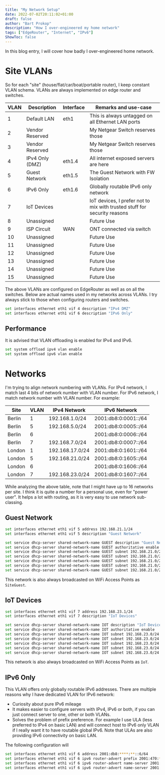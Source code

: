 ```yaml
---
title: "My Network Setup"
date: 2022-07-02T20:11:02+01:00
draft: false
author: "Bart Prokop"
description: "How I over-engineered my home network"
tags: ["EdgeRouter", "Internet", "IPv6"]
ShowToc: false
---
```


In this blog entry, I will cover how badly I over-engineered home network.

# Site VLANs

So for each "site" (house/flat/car/boat/portable router), I keep constant VLAN schema.
VLANs are always implemented on edge router and switches.

| VLAN | Description     | Interface | Remarks and use-case |
|------|-----------------|-----------|----------------------|
|    1 | Default LAN     | eth1      | This is always untagged on all Ethernet LAN ports |
|    2 | Vendor Reserved |           | My Netgear Switch reserves those |
|    3 | Vendor Reserved |           | My Netgear Switch reserves those |
|    4 | IPv4 Only (DMZ) | eth1.4    | All internet exposed servers are here |
|    5 | Guest Network   | eth1.5    | The Guest Network with FW Isolation |
|    6 | IPv6 Only       | eth1.6    | Globally routable IPv6 only network |
|    7 | IoT Devices     |           | IoT devices, I prefer not to mix with trusted stuff for security reasons |
|    8 | Unassigned      |           | Future Use |
|    9 | ISP Circuit     | WAN       | ONT connected via switch |
|   10 | Unassigned      |           | Future Use |
|   11 | Unassigned      |           | Future Use |
|   12 | Unassigned      |           | Future Use |
|   13 | Unassigned      |           | Future Use |
|   14 | Unassigned      |           | Future Use |
|   15 | Unassigned      |           | Future Use |

The above VLANs are configured on EdgeRouter as well as on all the switches.
Below are actual names used in my networks across VLANs.
I try always stick to those when configuring routers and switches.

```bash
set interfaces ethernet eth1 vif 4 description "IPv4 DMZ"
set interfaces ethernet eth1 vif 6 description "IPv6 Only"
```

## Performance

It is advised that VLAN offloading is enabled for IPv4 and IPv6.

```bash
set system offload ipv4 vlan enable
set system offload ipv6 vlan enable
```

# Networks

I'm trying to align network numbering with VLANs.
For IPv4 network, I match last 4 bits of network number with VLAN number.
For IPv6 network, I match network number with VLAN number.
For example:

| Site   | VLAN | IPv4 Network    | IPv6 Network         |
|--------|------|-----------------|----------------------|
| Berlin |    1 | 192.168.1.0/24  | 2001:db8:0:0001::/64 |
| Berlin |    5 | 192.168.5.0/24  | 2001:db8:0:0005::/64 |
| Berlin |    6 |                 | 2001:db8:0:0006::/64 |
| Berlin |    7 | 192.168.7.0/24  | 2001:db8:0:0007::/64 |
| London |    1 | 192.168.17.0/24 | 2001:db8:0:1601::/64 |
| London |    5 | 192.168.21.0/24 | 2001:db8:0:1605::/64 |
| London |    6 |                 | 2001:db8:0:1606::/64 |
| London |    7 | 192.168.23.0/24 | 2001:db8:0:1607::/64 |

While analyzing the above table, note that I might have up to 16 networks per site.
I think it is quite a number for a personal use, even for "power user".
It helps a lot with routing, as it is very easy to use network sub-classing.

## Guest Network

```bash
set interfaces ethernet eth1 vif 5 address 192.168.21.1/24
set interfaces ethernet eth1 vif 5 description "Guest Network"

set service dhcp-server shared-network-name GUEST description "Guest Network dhcpd"
set service dhcp-server shared-network-name GUEST authoritative enable
set service dhcp-server shared-network-name GUEST subnet 192.168.21.0/24 start 192.168.21.2 stop 192.168.21.254
set service dhcp-server shared-network-name GUEST subnet 192.168.21.0/24 default-router 192.168.21.1
set service dhcp-server shared-network-name GUEST subnet 192.168.21.0/24 dns-server 8.8.8.8
set service dhcp-server shared-network-name GUEST subnet 192.168.21.0/24 dns-server 8.8.4.4
set service dhcp-server shared-network-name GUEST subnet 192.168.21.0/24 lease 3600
```

This network is also always broadcasted on WiFi Access Points as `SiteGuest`.

## IoT Devices

```bash
set interfaces ethernet eth1 vif 7 address 192.168.23.1/24
set interfaces ethernet eth1 vif 7 description "IoT Devices"

set service dhcp-server shared-network-name IOT description "IoT Devices dhcpd"
set service dhcp-server shared-network-name IOT authoritative enable
set service dhcp-server shared-network-name IOT subnet 192.168.23.0/24 start 192.168.23.101 stop 192.168.23.199
set service dhcp-server shared-network-name IOT subnet 192.168.23.0/24 default-router 192.168.23.1
set service dhcp-server shared-network-name IOT subnet 192.168.23.0/24 dns-server 1.1.1.1
set service dhcp-server shared-network-name IOT subnet 192.168.23.0/24 dns-server 1.0.0.1
set service dhcp-server shared-network-name IOT subnet 192.168.23.0/24 lease 86400
```

This network is also always broadcasted on WiFi Access Points as `IoT`.

## IPv6 Only

This VLAN offers only globally routable IPv6 addresses.
There are multiple reasons why I have dedicated VLAN for IPv6 network:

- Curiosity about pure IPv6 mileage
- It makes easier to configure servers with IPv4, IPv6 or both, if you can just connect server to one, other or both VLANs.
- Solves the problem of prefix preference. For example I use ULA (less preferred to IPv4 on basic LAN) and will connect host to IPv6 only VLAN if I really want it to have routable global IPv6. Note that ULAs are also providing IPv6 connectivity on basic LAN.

The following configuration will 

```bash
set interfaces ethernet eth1 vif 6 address 2001:db8:****:**::6/64
set interfaces ethernet eth1 vif 6 ipv6 router-advert prefix 2001:470:****:**::/64
set interfaces ethernet eth1 vif 6 ipv6 router-advert name-server 2001:4860:4860::8888
set interfaces ethernet eth1 vif 6 ipv6 router-advert name-server 2001:4860:4860::8844
```
